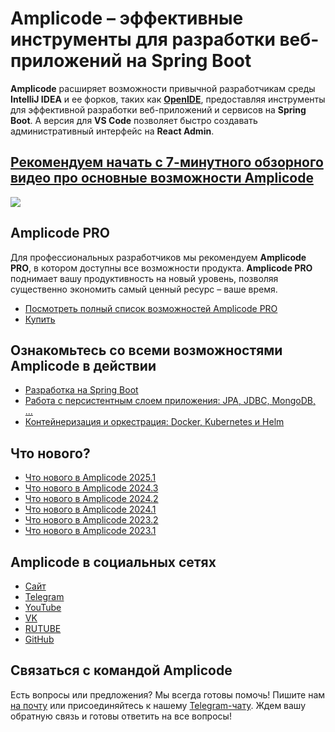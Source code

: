 # Amplicode – эффективные инструменты для разработки веб-приложений на Spring Boot

**Amplicode** расширяет возможности привычной разработчикам среды **IntelliJ IDEA** и ее форков, таких как **[OpenIDE](https://openide.ru)**, предоставляя инструменты для эффективной разработки веб-приложений и сервисов на **Spring Boot**. А версия для **VS Code** позволяет быстро создавать административный интерфейс на **React Admin**.

## [Рекомендуем начать с 7-минутного обзорного видео про основные возможности Amplicode](https://rutube.ru/video/6118c36e0626d3c990403acf80675862?r=wd)
[![](https://i3.ytimg.com/vi/7vIX8vbT3kM/maxresdefault.jpg)](https://rutube.ru/video/6118c36e0626d3c990403acf80675862?r=wd)

## Amplicode PRO
Для профессиональных разработчиков мы рекомендуем **Amplicode PRO**, в котором доступны все возможности продукта. **Amplicode PRO** поднимает вашу продуктивность на новый уровень, позволяя существенно экономить самый ценный ресурс – ваше время.

* [Посмотреть полный список возможностей Amplicode PRO](https://amplicode.ru/comparison/?utm_source=github&utm_medium=repository-description&utm_campaign=repository-description)
* [Купить](https://amplicode.ru/prices/?utm_source=github&utm_medium=repository-description&utm_campaign=repository-description)

## Ознакомьтесь со всеми возможностями Amplicode в действии

* [Разработка на Spring Boot](https://amplicode.ru/ide-dlya-razrabotki-na-spring-boot?utm_source=github&utm_medium=repository-description&utm_campaign=repository-description)
* [Работа с персистентным слоем приложения: JPA, JDBC, MongoDB, ...](https://amplicode.ru/ide-dlya-raboty-s-persistentnym-sloem-prilozheniya?utm_source=github&utm_medium=repository-description&utm_campaign=repository-description)
* [Контейнеризация и оркестрация: Docker, Kubernetes и Helm](https://amplicode.ru/ide-dlya-kontejnerizaczii-i-orkestraczii?utm_source=github&utm_medium=repository-description&utm_campaign=repository-description)

## Что нового?

* [Что нового в Amplicode 2025.1](releases/2025.1.md)
* [Что нового в Amplicode 2024.3](releases/2024.3.md)
* [Что нового в Amplicode 2024.2](releases/2024.2.md)
* [Что нового в Amplicode 2024.1](releases/2024.1.md)
* [Что нового в Amplicode 2023.2](releases/2023.2.md)
* [Что нового в Amplicode 2023.1](releases/2023.1.md)

## Amplicode в социальных сетях

* [Сайт](https://amplicode.ru/?utm_source=github&utm_medium=repository-description&utm_campaign=repository-description)
* [Telegram](https://t.me/amplicode)
* [YouTube](https://www.youtube.com/@Amplicode)
* [VK](https://vk.com/amplicode)
* [RUTUBE](https://rutube.ru/channel/36206107/)
* [GitHub](https://github.com/Amplicode/amplicode)

## Связаться с командой Amplicode
Есть вопросы или предложения? Мы всегда готовы помочь! Пишите нам [на почту](https://amplicode.ru/contacts/) или присоединяйтесь к нашему [Telegram-чату](https://t.me/amplicode_chat). Ждем вашу обратную связь и готовы ответить на все вопросы!